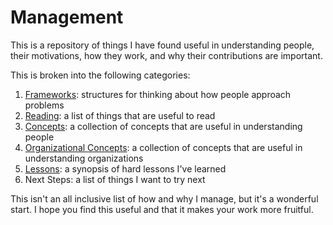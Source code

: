 # Management

This is a repository of things I have found useful in understanding people, their motivations, how they work, and why their contributions are important.

This is broken into the following categories:

1. [Frameworks](https://github.com/Mejeurca/management/blob/master/frameworks.md): structures for thinking about how people approach problems
2. [Reading](https://github.com/Mejeurca/management/blob/master/reading.md): a list of things that are useful to read
3. [Concepts](https://github.com/Mejeurca/management/blob/master/concepts.md): a collection of concepts that are useful in understanding people
4. [Organizational Concepts](https://github.com/Mejeurca/management/blob/master/organizational_concepts.md): a collection of concepts that are useful in understanding organizations
5. [Lessons](https://github.com/Mejeurca/management/blob/master/lessons.md): a synopsis of hard lessons I've learned
6. Next Steps: a list of things I want to try next

This isn't an all inclusive list of how and why I manage, but it's a wonderful start.  I hope you find this useful and that it makes your work more fruitful.
